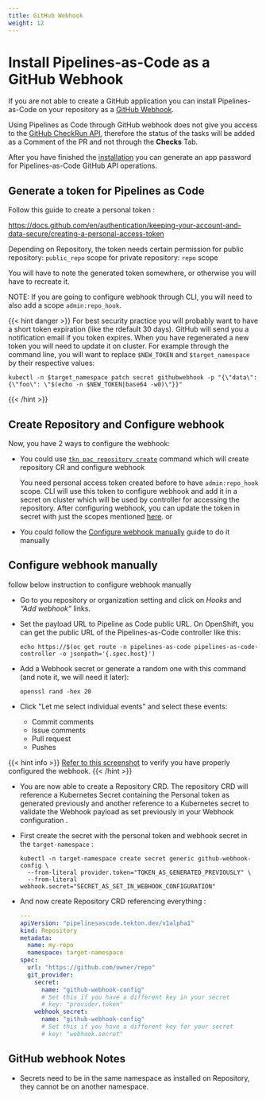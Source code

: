 ```yaml
---
title: GitHub Webhook
weight: 12
---
```


# Install Pipelines-as-Code as a GitHub Webhook

If you are not able to create a GitHub application you can install Pipelines-as-Code on your repository as a
[GitHub Webhook](https://docs.github.com/en/developers/webhooks-and-events/webhooks/creating-webhooks).

Using Pipelines as Code through GitHub webhook does not give you access to the
[GitHub CheckRun
API](https://docs.github.com/en/rest/guides/getting-started-with-the-checks-api),
therefore the status of
the tasks will be added as a Comment of the PR and not through the **Checks** Tab.

After you have finished the [installation](/docs/install/installation) you can
generate an app password for Pipelines-as-Code GitHub API operations.

## Generate a token for Pipelines as Code

Follow this guide to create a personal token :

<https://docs.github.com/en/authentication/keeping-your-account-and-data-secure/creating-a-personal-access-token>

Depending on Repository, the token needs certain permission
for public repository: `public_repo` scope
for private repository: `repo` scope

You will have to note the generated token somewhere, or otherwise you will have to recreate it.

NOTE: If you are going to configure webhook through CLI, you will need to also add a scope `admin:repo_hook`.

{{< hint danger >}}
For best security practice you will probably want to have a short token
expiration (like the rdefault 30 days). GitHub will send you a notification email
if you token expires. When you have regenerated a new token you will need to
update it on cluster. For example through the command line, you will want to replace
`$NEW_TOKEN` and `$target_namespace` by their respective values:

```shell
kubectl -n $target_namespace patch secret githubwebhook -p "{\"data\": {\"foo\": \"$(echo -n $NEW_TOKEN|base64 -w0)\"}}"
```

{{< /hint >}}

## Create Repository and Configure webhook

Now, you have 2 ways to configure the webhook:

* You could use [`tkn pac repository create`](/docs/guide/cli) command which
  will create repository CR and configure webhook

  You need personal access token created before to have `admin:repo_hook` scope. CLI will use this token to configure
webhook and add it in a secret on cluster which will be used by controller for accessing the repository.
After configuring webhook, you can update the token in secret with just the scopes mentioned [here](#generate-a-token-for-pipelines-as-code).
 or
* You could follow the [Configure webhook manually](#configure-webhook-manually) guide to do it manually

## Configure webhook manually

follow below instruction to configure webhook manually

* Go to you repository or organization setting and click on *Hooks* and *“Add webhook“* links.

* Set the payload URL to Pipeline as Code public URL. On OpenShift, you can get the public URL of the Pipelines-as-Code controller like this:

  ```shell
  echo https://$(oc get route -n pipelines-as-code pipelines-as-code-controller -o jsonpath='{.spec.host}')
  ```

* Add a Webhook secret or generate a random one with this command (and note it, we will need it later):

  ```shell
  openssl rand -hex 20
  ```

* Click "Let me select individual events" and select these events:
  * Commit comments
  * Issue comments
  * Pull request
  * Pushes

{{< hint info >}}
[Refer to this screenshot](/images/pac-direct-webhook-create.png) to verify you have properly configured the webhook.
{{< /hint >}}

* You are now able to create a Repository CRD. The repository CRD will reference a
  Kubernetes Secret containing the Personal token as generated previously and another reference to a Kubernetes secret to validate the Webhook payload as set previously in your Webhook configuration .

* First create the secret with the personal token and webhook secret in the `target-namespace` :

  ```shell
  kubectl -n target-namespace create secret generic github-webhook-config \
    --from-literal provider.token="TOKEN_AS_GENERATED_PREVIOUSLY" \
    --from-literal webhook.secret="SECRET_AS_SET_IN_WEBHOOK_CONFIGURATION"
  ```

* And now create Repository CRD referencing everything :

  ```yaml
  ---
  apiVersion: "pipelinesascode.tekton.dev/v1alpha1"
  kind: Repository
  metadata:
    name: my-repo
    namespace: target-namespace
  spec:
    url: "https://github.com/owner/repo"
    git_provider:
      secret:
        name: "github-webhook-config"
        # Set this if you have a different key in your secret
        # key: "provider.token"
      webhook_secret:
        name: "github-webhook-config"
        # Set this if you have a different key for your secret
        # key: "webhook.secret"
  ```

## GitHub webhook Notes

* Secrets need to be in the same namespace as installed on Repository, they cannot be on another namespace.
